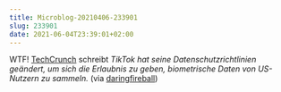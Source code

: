 ```yaml
---
title: Microblog-20210406-233901
slug: 233901
date: 2021-06-04T23:39:01+02:00
---
```


WTF! [TechCrunch](https://techcrunch.com/2021/06/03/tiktok-just-gave-itself-permission-to-collect-biometric-data-on-u-s-users-including-faceprints-and-voiceprints/) schreibt _TikTok hat seine Datenschutzrichtlinien geändert, um sich die Erlaubnis zu geben, biometrische Daten von US-Nutzern zu sammeln._ (via [daringfireball](https://daringfireball.net/linked/2021/06/04/tiktok-faceprints-and-voiceprints))

